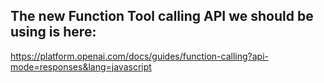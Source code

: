 ## The new Function Tool calling API we should be using is here:
https://platform.openai.com/docs/guides/function-calling?api-mode=responses&lang=javascript